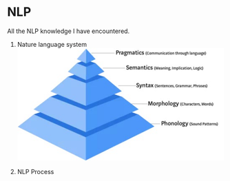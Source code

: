 # NLP
All the NLP knowledge I have encountered.

1. Nature language system
![Nature Language System](https://github.com/Amory0709/NLP/blob/master/2982c36d09a174f94a9b745ab2af6a5.jpg)

2. NLP Process
